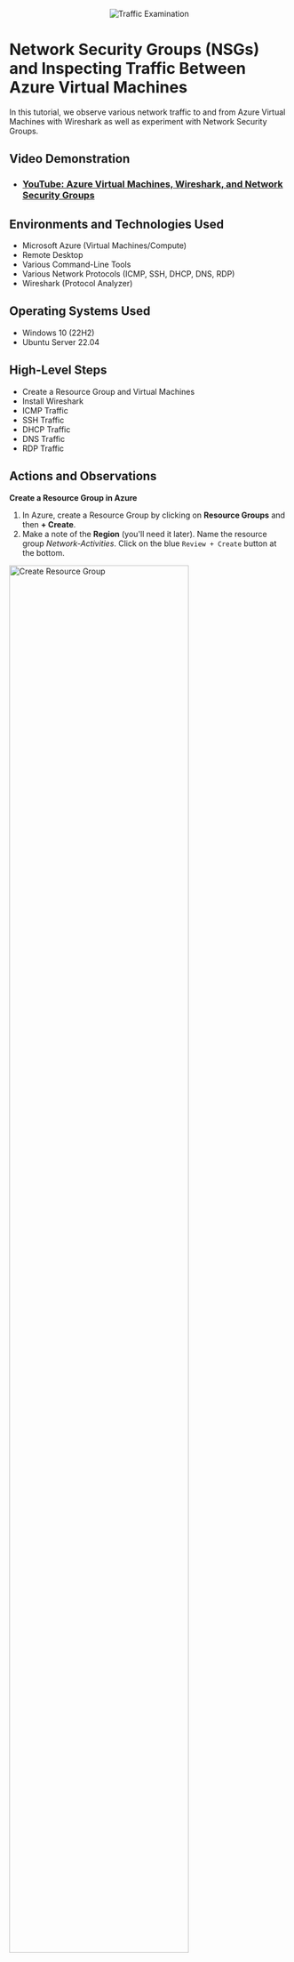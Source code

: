 <p align="center">
<img src="https://i.imgur.com/Ua7udoS.png" alt="Traffic Examination"/>
</p>

<h1>Network Security Groups (NSGs) and Inspecting Traffic Between Azure Virtual Machines</h1>
In this tutorial, we observe various network traffic to and from Azure Virtual Machines with Wireshark as well as experiment with Network Security Groups. <br />


<h2>Video Demonstration</h2>

- ### [YouTube: Azure Virtual Machines, Wireshark, and Network Security Groups](https://www.youtube.com)

<h2>Environments and Technologies Used</h2>

- Microsoft Azure (Virtual Machines/Compute)
- Remote Desktop
- Various Command-Line Tools
- Various Network Protocols (ICMP, SSH, DHCP, DNS, RDP)
- Wireshark (Protocol Analyzer)

<h2>Operating Systems Used </h2>

- Windows 10 (22H2)
- Ubuntu Server 22.04

<h2>High-Level Steps</h2>

- Create a Resource Group and Virtual Machines
- Install Wireshark
- ICMP Traffic
- SSH Traffic
- DHCP Traffic
- DNS Traffic
- RDP Traffic

<h2>Actions and Observations</h2>

<b>Create a Resource Group in Azure</b>

1. In Azure, create a Resource Group by clicking on <b>Resource Groups</b> and then <b>+ Create</b>.
2. Make a note of the <b>Region</b> (you'll need it later). Name the resource group <em>Network-Activities</em>. Click on the blue `Review + Create` button at the bottom.

<p>
<img src="https://github.com/user-attachments/assets/4ed7b0e5-a2c6-43d0-aa48-ffcbcbe42bf0" height="80%" width="80%" alt="Create Resource Group"/>
</p></br>


<b>Create a Windows 10 and a Linux virtual machine (vm)</b>

1. In Azure, navigate to "virtual machines". Click on the <b>+ Create</b> tab and select <b>Azure virtual machine</b>.
2. Name the resource group is <em>Network-Activities</em>. Name the VM <b>Windows-vm</b> and make sure the selected Region is the same as the Resource Group's.
3. For <b>Image</b> select <b>Windows 10 Pro, version 22H2</b>. For size, select a size that has at least 2 vcpus.
4. Create a username and password. Click `Next` until you get to the <b>Networking</b> section.
5. In the <b>Networking</b> section, allow it to create a new Virtual Network (Vnet) and Subnet
6. Click on the blue `Review + Create` button and then `Create`.
7. Once you've created your Windows VM, now we'll create a Linux VM. To start, repeat step 1.
8. Select the same resource group as the Window's VM and name the new VM <b>Linux-VM</b>.
9. For image, select <b>Ubuntu Server 22.04</b> and select a size that has at least 2 vcpus.
10. Use the same username and password as the Windows VM and in the <b>Networking</b> section, select the same network as the Windows VM.
11. Click on the blue `Review + Create` button and then `Create`.

<p>
<img src="https://github.com/user-attachments/assets/ba98d46e-ed87-419e-8505-d526ae5377ee" height="80%" width="80%" alt="Create VM's"/>
</p></br>


<b>Use Remote Desktop to connect to your Windows 10 Virtual Machine</b>

1. Type <em>mstsc</em> in your Windows search bar and select <b>Remote Desktop Connection</b>
2. Copy and paste the Windows VM Public IP address and click `Connect`
3. Type in your username and password and click `OK`

<p>
<img src="https://github.com/user-attachments/assets/e79dc1b8-6286-41dd-bfec-377ed61968af" height="80%" width="80%" alt="Create VM's"/>
</p></br>


<b>Install Wireshark</b>

Wireshark is a network protocol analyzer used to capture, inspect, and analyze data packets traveling over a network in real time. It lets users see detailed information about each packet, such as source and destination IP addresses, protocol types (e.g., TCP, UDP, HTTP), and the actual data payload.

1. Open a browser and type www.wireshark.org in the address bar. Press Enter.
2. Click on the <b>Download</b> button and select <b>Windows x64 Installer</b>
3. Once downloaded, open the file. You can close the browser.
4. Click `Next` throughout the installation process. When you get to the section where it says <b>Install Npcap 1.79</b> make sure that the checkbox is checked.
5. Click `Install`. It will download a few files and then you'll have to agree to some terms and click `Install` again.

<p>
<img src="https://github.com/user-attachments/assets/631147d9-c26a-44a7-8b8c-d536ef317e3f" height="80%" width="80%" alt="Create VM's"/>
</p></br>

<p>
<img src="https://github.com/user-attachments/assets/79daeb55-34c7-4114-bd4d-9de17b1df388" height="80%" width="80%" alt="Create VM's"/>
</p></br>


<b>Open Wireshark and Start Packet Capture</b>

A packet capture in Wireshark helps you look closely at all the little pieces of data traveling on a network. This helps if you're investigating security threats or searching for the root cause of network or performance issues.

1. Type <em>Wireshark</em> in the virtual machine's search box and select <b>Run as administrator</b>
2. Click on <b>Ethernet</b> and then click on the blue shark fin icon under the <b>File</b> menu. This will begin packet capture.

<p>
<img src="https://github.com/user-attachments/assets/9bc7a788-0a25-4b7a-9ed3-1b50bdaef1e9" height="80%" width="80%" alt="Create VM's"/>
</p></br>


<b>Within Wireshark, filter for ICMP traffic only</b>

 Internet Control Message Protocol (ICMP) is a network layer protocol used by network devices to communicate. It is used to report network conditions, errors, and perform diagnostics.

1. In the Wireshark search bar, type <em>icmp</em> and press <b>Enter</b>. Since there are no other network devices connected there should be no ICMP traffic.

<p>
<img src="https://github.com/user-attachments/assets/fa349981-860d-420c-956e-0ba508daf220" height="80%" width="80%" alt="Create VM's"/>
</p></br>


<b>Retrieve the private IP address of the Ubuntu VM (Linux-VM) and attempt to ping it from within the Windows 10 VM</b>

1. Go to the Azure portal on your actual computer, click on the Linux virtual machine's name and copy the Private IP address. In this case it's <em>10.0.0.5</em>
2. Open PowerShell on your Windows VM and type, for this example, <em>ping 10.0.0.5</em>. Note that the Linux VM has to be running, but you don't have to have remoted into it.
3. Observe the ping data in Powershell as well as the isolated ICMP traffic in Wireshark

<p>
<img src="https://github.com/user-attachments/assets/990abae6-b856-4a18-ad83-93814eca7c1d" height="80%" width="80%" alt="Create VM's"/>
</p></br>

<p>
<img src="https://github.com/user-attachments/assets/679a78eb-1ade-4788-a148-710d7d73361b" height="80%" width="80%" alt="Create VM's"/>
</p>

Note that due to all the traffic, you need to isolate the ICMP traffic in order to see it 

While still isolating ICMP traffic, ping <b>Google</b> by typing <em>www.google.com</em> in Powershell. You'll see the traffic in Wireshark. This is because ICMP operates at the <b>Network Layer</b> of the <b>OSI (Open Systems Interconnection) model</b>, alongside <b>IP (Internet Protocol)</b>. 


<p>
<img src="https://github.com/user-attachments/assets/96d9641e-d17d-4113-a4c2-c2f382007226" height="80%" width="80%" alt="Create VM's"/>
</p>

<p>
<img src="https://github.com/user-attachments/assets/c2c70506-1dd4-4864-bccc-62f311befad5" height="80%" width="80%" alt="Create VM's"/>
</p></br>

<b>Configuring a Firewall [Network Security Group]</b>

Now, we will configure a firewall for the Linux VM by going into its Network Security Group and adding an inbound security rule. This will stop ICMP traffic from the Windows VM.
First we will initiate a perpetual/non-stop ping from your Windows 10 VM to your Ubuntu VM.

1. In the Windows VM, open <b>Powershell</b>, type <em>ping 10.0.0.5 -t</em> and press <b>Enter</b>. In this case <em>10.0.0.5</em> is the Linux VM's Private IP address and the `-t` flag makes the ping run continuously until you manually stop it (Ctrl+C).
2. In Wireshark, after isolating for ICMP traffic, you will see that there will be continuous traffic between the Windows VM (10.0.0.4) and the Linux VM (10.0.0.5)


<p>
<img src="https://github.com/user-attachments/assets/0fd5dc75-9eaa-4dd4-b85a-ddba7f84e602" height="80%" width="80%" alt="Create VM's"/>
</p>

<p>
<img src="https://github.com/user-attachments/assets/9009e5af-5d32-480e-a8cc-a6e2f261f4f7" height="80%" width="80%" alt="Create VM's"/>
</p></br>

<b>Now, we will configure an inbound security rule in the Linux VM that will block requests from the Windows VM</b>

1. Go to the Azure portal and click on  <b>Virtual machines</b>. Click on the Linux VM name. On the left side-panel expand <b>Networking</b> and click on <b>Network settings</b>.
2. In the <b>Network settings</b> window, go to the <b>Network security gr...</b> line and click on the name link (it will end with <em>-nsg</em>). This will open a window with the Network security group name.
3. Once there, go to <b>Settings</b> on the left side-panel, click on <b>Inbound security rules</b>, and click on the <b>+ Add</b> symbol at the top.
4. Another window will open on the right side. In the <b>Destination port ranges</b> box type an asterisk. This stands for “any”.
5. In the <b>Protocol</b> section select <b>ICMPv4</b>
6. In the <b>Action</b> section select <b>Deny</b>
7. In the <b>Priority</b> box, type <em>290</em>. This will put the rule as the highest priority, therefore, the first to evaluate when the ping happens.
8. Click `Add` at the bottom

<p>
<img src="https://github.com/user-attachments/assets/cf41c88f-5a31-4301-b373-5bb4b8d41edb" height="80%" width="80%" alt="Create VM's"/>
</p></br>

<b>Back in the Windows VM, observe the PowerShell ping activity and the ICMP traffic in WireShark</b>

Once the rule takes effect, all Powershell ping activity will say <b>Request timed out</b> and all ICMP traffic in Wireshark will appear as request, without a reply.

<p>
<img src="https://github.com/user-attachments/assets/49bc50c3-fd51-4a24-ac7b-63cc10602099" height="80%" width="80%" alt="Create VM's"/>
</p>

<p>
<img src="https://github.com/user-attachments/assets/6bc60cc4-c043-417a-a05d-5d9199a13b0f" height="80%" width="80%" alt="Create VM's"/>
</p></br>


<b>Re-enable ICMP traffic for the Linux VM</b>

For this, you can just delete the rule you created that disabled incoming ICMP traffic.
1. Go to the Inbound security rules section of your Linux VM (<b>Home</b> > <b>Virtual machines</b> > <b>Linux-VM</b> > <b>Networking</b> > <b>Network settings</b> > <b>Network security group</b> <em>link</em>)
2. Locate the security rule that was created and click on the trash can symbol at the end in order to delete the rule. Click `Yes` to confirm.

<p>
<img src="https://github.com/user-attachments/assets/0d635b0a-e6c1-4bc2-9c42-614f49c07ec3" height="80%" width="80%" alt="Create VM's"/>
</p></br>


<b>Back in the Windows VM, observe the Powershell ping activity and the ICMP traffic in Wireshark</b>

The Powershell ping activity will resume and the ICMP traffic in Wireshark will initiate the request and reply sequence.

<p>
<img src="https://github.com/user-attachments/assets/5bda7f17-5648-4d0c-8c13-c6bfcf5f835a" height="80%" width="80%" alt="Create VM's"/>
</p>

<p>
<img src="https://github.com/user-attachments/assets/f6fdf95d-a1dc-48fc-a8fb-7f38e6d28458" height="80%" width="80%" alt="Create VM's"/>
</p></br>


<b>Stop the ping activity</b>

To do this, press <b>Ctrl+C</b>. Control+C is a general-purpose way to interrupt or terminate a running process in most command-line environments.

<p>
<img src="https://github.com/user-attachments/assets/ec6a7870-5db4-4ca4-8033-3529aea9b15b" height="80%" width="80%" alt="Create VM's"/>
</p>

<p>
<img src="https://github.com/user-attachments/assets/207a8f38-0437-483a-a98c-ed2b4a0b2868" height="80%" width="80%" alt="Create VM's"/>
</p>

Click on the red square (stop) button in Wireshark. Click on the blue shark fin under <b>File</b> and select `Continue without Saving`. This will clear the packet capture, and with the icmp filter, will clear all traffic.

<p>
<img src="https://github.com/user-attachments/assets/8376ab51-8db9-4e7a-9326-57d8804e32c4" height="80%" width="80%" alt="Create VM's"/>
</p></br>

<b>Filter for SSH (Secure Shell or Secure Socket Shell) traffic only</b>

SSH is a cryptographic network protocol used for secure communication over an unsecured network
1. Back in Wireshark, filter for SSH traffic only. You shouldn't see any traffic.

<p>
<img src="https://github.com/user-attachments/assets/a4798a4f-ceef-4516-992c-13ad7d6762d3" height="80%" width="80%" alt="Create VM's"/>
</p></br>

<b>Secure Remote Access into the Linux VM</b>

Now we will remote into the Linux VM via PowerShell in the Windows VM

1. Open PowerShell as an Administrator and type: ssh your username@private IP address for linux vm. In this case it's <em>ssh azurevmuser25@10.0.0.5</em>. Press <b>Enter</b>. You will see traffic in Wireshark.
2. When asked <b>Are you sure you want to continue connecting (yes/no/[fingerprint])?</b> type <em>yes</em> and press <b>Enter</b>. You will see additional traffic in Wireshark.
3. Enter the Linux VM password. Note, however, that due to security reasons you won't be able to see the password as you're entering it. Your prompt will change and now you're inside the Linux VM.


<p>
<img src="https://github.com/user-attachments/assets/3521957b-d6d2-4e05-bb77-081b77928852" height="80%" width="80%" alt="Create VM's"/>
</p>

<p>
<img src="https://github.com/user-attachments/assets/9d7fd885-c049-43ac-a41d-2bf2a7701f03" height="80%" width="80%" alt="Create VM's"/>
</p></br>










